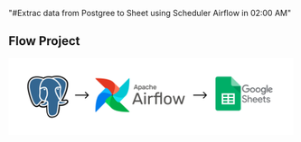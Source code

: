 "#Extrac data from Postgree to Sheet using Scheduler Airflow in 02:00 AM" 

## Flow Project
![Flow](flow_project.jpg)
